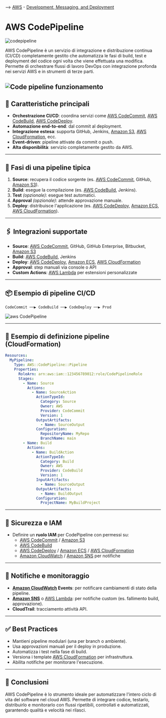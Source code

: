 --> [AWS](AWS.md)  -  [Development, Messaging, and Deployment](Development-Messaging-and-Deployment.md)
# AWS CodePipeline

![codepipeline](codepipeline.png)

AWS CodePipeline è un servizio di integrazione e distribuzione continua (CI/CD) completamente gestito che automatizza le fasi di build, test e deployment del codice ogni volta che viene effettuata una modifica. Permette di orchestrare flussi di lavoro DevOps con integrazione profonda nei servizi AWS e in strumenti di terze parti.

![Code pipeline funzionamento](code-pipeline.png)
---

## 🧩 Caratteristiche principali

- **Orchestrazione CI/CD**: coordina servizi come [AWS CodeCommit](AWS-CodeCommit.md), [AWS CodeBuild](AWS-CodeBuild.md), [AWS CodeDeploy](AWS-CodeDeploy.md).
- **Automazione end-to-end**: dal commit al deployment.
- **Integrazione estesa**: supporta GitHub, Jenkins, [Amazon S3](Amazon-S3.md), [AWS CloudFormation](AWS-CloudFormation.md), ecc.
- **Event-driven**: pipeline attivate da commit o push.
- **Alta disponibilità**: servizio completamente gestito da AWS.

---

## 🔄 Fasi di una pipeline tipica

1. **Source**: recupera il codice sorgente (es. [AWS CodeCommit](AWS-CodeCommit.md), GitHub, [Amazon S3](Amazon-S3.md)).
2. **Build**: esegue la compilazione (es. [AWS CodeBuild](AWS-CodeBuild.md), Jenkins).
3. **Test** *(opzionale)*: esegue test automatici.
4. **Approval** *(opzionale)*: attende approvazione manuale.
5. **Deploy**: distribuisce l'applicazione (es. [AWS CodeDeploy](AWS-CodeDeploy.md), [Amazon ECS](Amazon-ECS.md), [AWS CloudFormation](AWS-CloudFormation.md)).

---

## 🖇️ Integrazioni supportate

- **Source**: [AWS CodeCommit](AWS-CodeCommit.md), GitHub, GitHub Enterprise, Bitbucket, [Amazon S3](Amazon-S3.md)
- **Build**: [AWS CodeBuild](AWS-CodeBuild.md), Jenkins
- **Deploy**: [AWS CodeDeploy](AWS-CodeDeploy.md), [Amazon ECS](Amazon-ECS.md), [AWS CloudFormation](AWS-CloudFormation.md)
- **Approval**: step manuali via console o API
- **Custom Actions**: [AWS Lambda](AWS-Lambda.md) per estensioni personalizzate

---

## 📦 Esempio di pipeline CI/CD

```plaintext
CodeCommit ──▶ CodeBuild ──▶ CodeDeploy ──▶ Prod
```

![aws CodePipeline](aws-codepipeline.png)

---

## 📝 Esempio di definizione pipeline (CloudFormation)

```yaml
Resources:
  MyPipeline:
    Type: AWS::CodePipeline::Pipeline
    Properties:
      RoleArn: arn:aws:iam::123456789012:role/CodePipelineRole
      Stages:
        - Name: Source
          Actions:
            - Name: SourceAction
              ActionTypeId:
                Category: Source
                Owner: AWS
                Provider: CodeCommit
                Version: 1
              OutputArtifacts:
                - Name: SourceOutput
              Configuration:
                RepositoryName: MyRepo
                BranchName: main
        - Name: Build
          Actions:
            - Name: BuildAction
              ActionTypeId:
                Category: Build
                Owner: AWS
                Provider: CodeBuild
                Version: 1
              InputArtifacts:
                - Name: SourceOutput
              OutputArtifacts:
                - Name: BuildOutput
              Configuration:
                ProjectName: MyBuildProject
```

---

## 🔐 Sicurezza e IAM

- Definire un **ruolo IAM** per CodePipeline con permessi su:
  - [AWS CodeCommit](AWS-CodeCommit.md) / [Amazon S3](Amazon-S3.md)
  - [AWS CodeBuild](AWS-CodeBuild.md)
  - [AWS CodeDeploy](AWS-CodeDeploy.md) / [Amazon ECS](Amazon-ECS.md) / [AWS CloudFormation](AWS-CloudFormation.md)
  - [Amazon CloudWatch](Amazon-CloudWatch.md) / [Amazon SNS](Amazon-SNS.md) per notifiche

---

## 🔔 Notifiche e monitoraggio

- **[Amazon CloudWatch](Amazon-CloudWatch.md) Events**: per notificare cambiamenti di stato della pipeline.
- **[Amazon SNS](Amazon-SNS.md)** o [AWS Lambda](AWS-Lambda.md): per notifiche custom (es. fallimento build, approvazione).
- **CloudTrail**: tracciamento attività API.

---

## ✅ Best Practices

- Mantieni pipeline modulari (una per branch o ambiente).
- Usa approvazioni manuali per il deploy in produzione.
- Automatizza i test nella fase di build.
- Versiona i template [AWS CloudFormation](AWS-CloudFormation.md) per infrastruttura.
- Abilita notifiche per monitorare l'esecuzione.

---

## 📌 Conclusioni

AWS CodePipeline è lo strumento ideale per automatizzare l'intero ciclo di vita del software nel cloud AWS. Permette di integrare codice, testarlo, distribuirlo e monitorarlo con flussi ripetibili, controllati e automatizzati, garantendo qualità e velocità nei rilasci.
